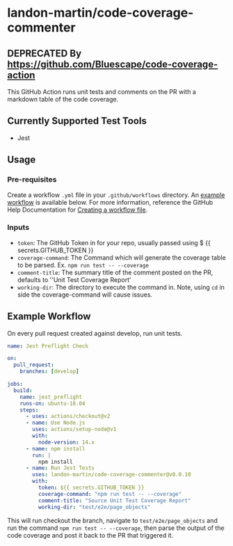 # landon-martin/code-coverage-commenter
## DEPRECATED By https://github.com/Bluescape/code-coverage-action

This GitHub Action runs unit tests and comments on the PR with a markdown table of the code coverage.

## Currently Supported Test Tools
- Jest

## Usage
### Pre-requisites
Create a workflow `.yml` file in your `.github/workflows` directory. An [example workflow](https://github.com/landon-martin/code-coverage-commenter/new/develop?readme=1#example-workflow) is available below. For more information, reference the GitHub Help Documentation for [Creating a workflow file](https://help.github.com/en/articles/configuring-a-workflow#creating-a-workflow-file).

### Inputs
- `token`: The GitHub Token in for your repo, usually passed using $ {{ secrets.GITHUB_TOKEN }}
- `coverage-command`: The Command which will generate the coverage table to be parsed. Ex. `npm run test -- --coverage`
- `comment-title`: The summary title of the comment posted on the PR, defaults to ''Unit Test Coverage Report'
- `working-dir`: The directory to execute the command in. Note, using `cd` in side the coverage-command will cause issues.

## Example Workflow
On every pull request created against develop, run unit tests.
```yaml
name: Jest Preflight Check

on:
  pull_request:
    branches: [develop]

jobs:
  build:
    name: jest_preflight
    runs-on: ubuntu-18.04
    steps:
      - uses: actions/checkout@v2
      - name: Use Node.js
        uses: actions/setup-node@v1
        with:
          node-version: 14.x
      - name: npm install
        run: |
          npm install
      - name: Run Jest Tests
        uses: landon-martin/code-coverage-commenter@v0.0.10
        with:
          token: ${{ secrets.GITHUB_TOKEN }}
          coverage-command: "npm run test -- --coverage"
          comment-title: "Source Unit Test Coverage Report"
          working-dir: "test/e2e/page_objects"
```
This will run checkout the branch, navigate to `test/e2e/page_objects` and run the command `npm run test -- --coverage`, then parse the output of the code coverage and post it back to the PR that triggered it.
